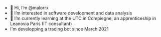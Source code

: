 - 👋 Hi, I’m @malorrx
- 👀 I’m interested in software development and data analysis
- 🌱 I’m currently learning at the UTC in Compiegne, an apprenticeship in Leanovia Paris (IT consultant)
- I'm developping a trading bot since March 2021
